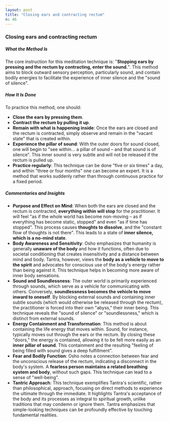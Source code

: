 ```yaml
---
layout: post
title: "Closing ears and contracting rectum"
n: 46
---
```

### Closing ears and contracting rectum

##### What the Method Is
The core instruction for this meditation technique is: "**Stopping ears by pressing and the rectum by contracting, enter the sound.**". This method aims to block outward sensory perception, particularly sound, and contain bodily energies to facilitate the experience of inner silence and the "sound of silence".

##### How It Is Done
To practice this method, one should:
*   **Close the ears by pressing them**.
*   **Contract the rectum by pulling it up**.
*   **Remain with what is happening inside**: Once the ears are closed and the rectum is contracted, simply observe and remain in the "vacant state" that is created within.
*   **Experience the pillar of sound**: With the outer doors for sound closed, one will begin to "see within... a pillar of sound – and that sound is of silence". This inner sound is very subtle and will not be released if the rectum is pulled up.
*   **Practice regularly**: This technique can be done "five or six times" a day, and within "three or four months" one can become an expert. It is a method that works suddenly rather than through continuous practice for a fixed period.

##### Commentaries and Insights
*   **Purpose and Effect on Mind**: When both the ears are closed and the rectum is contracted, **everything within will stop** for the practitioner. It will feel "as if the whole world has become non-moving – as if everything has become static, stopped" and even "as if time has stopped". This process causes **thoughts to dissolve**, and the "constant flow of thoughts is not there". This leads to a state of **inner silence, which is a no-mind state**.
*   **Body Awareness and Sensitivity**: Osho emphasizes that humanity is generally **unaware of the body** and how it functions, often due to societal conditioning that creates insensitivity and a distance between mind and body. Tantra, however, views the **body as a vehicle to move to the spirit** and advocates for conscious use of the body's energy rather than being against it. This technique helps in becoming more aware of inner body sensations.
*   **Sound and Soundlessness**: The outer world is primarily experienced through sounds, which serve as a vehicle for communicating with others. Conversely, **soundlessness becomes the vehicle to move inward to oneself**. By blocking external sounds and containing inner subtle sounds (which would otherwise be released through the rectum), the practitioner is forced into their own "abyss," their inner being. This technique reveals the "sound of silence" or "soundlessness," which is distinct from external sounds.
*   **Energy Containment and Transformation**: This method is about containing the life energy that moves within. Sound, for instance, typically moves out through the ears or the rectum. By closing these "doors," the energy is contained, allowing it to be felt more easily as an **inner pillar of sound**. This containment and the resulting "feeling of being filled with sound gives a deep fulfillment".
*   **Fear and Bodily Function**: Osho notes a connection between fear and the unconscious release of the rectum, indicating a disconnect in the body's system. A **fearless person maintains a related breathing system and body**, without such gaps. This technique can lead to a sense of "well-being".
*   **Tantric Approach**: This technique exemplifies Tantra's scientific, rather than philosophical, approach, focusing on direct methods to experience the ultimate through the immediate. It highlights Tantra's acceptance of the body and its processes as integral to spiritual growth, unlike traditions that may condemn or ignore them. Tantra emphasizes that simple-looking techniques can be profoundly effective by touching fundamental realities.